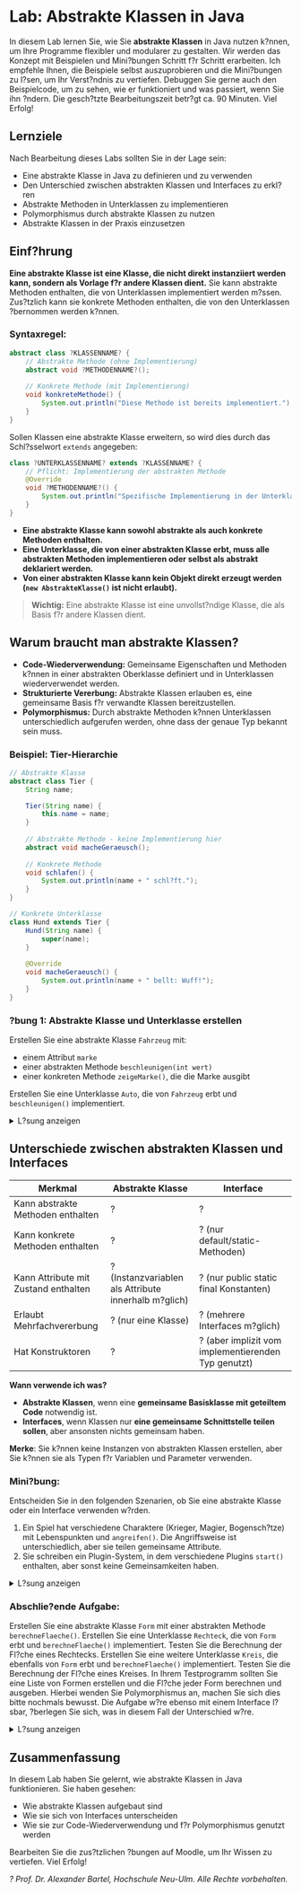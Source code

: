 # Lab: Abstrakte Klassen in Java

In diesem Lab lernen Sie, wie Sie **abstrakte Klassen** in Java nutzen k?nnen, um Ihre Programme flexibler und modularer zu gestalten. Wir werden das Konzept mit Beispielen und Mini?bungen Schritt f?r Schritt erarbeiten. Ich empfehle Ihnen, die Beispiele selbst auszuprobieren und die Mini?bungen zu l?sen, um Ihr Verst?ndnis zu vertiefen. Debuggen Sie gerne auch den Beispielcode, um zu sehen, wie er funktioniert und was passiert, wenn Sie ihn ?ndern. Die gesch?tzte Bearbeitungszeit betr?gt ca. 90 Minuten. Viel Erfolg!

## Lernziele
Nach Bearbeitung dieses Labs sollten Sie in der Lage sein:
- Eine abstrakte Klasse in Java zu definieren und zu verwenden
- Den Unterschied zwischen abstrakten Klassen und Interfaces zu erkl?ren
- Abstrakte Methoden in Unterklassen zu implementieren
- Polymorphismus durch abstrakte Klassen zu nutzen
- Abstrakte Klassen in der Praxis einzusetzen

## Einf?hrung
**Eine abstrakte Klasse ist eine Klasse, die nicht direkt instanziiert werden kann, sondern als Vorlage f?r andere Klassen dient.** Sie kann abstrakte Methoden enthalten, die von Unterklassen implementiert werden m?ssen. Zus?tzlich kann sie konkrete Methoden enthalten, die von den Unterklassen ?bernommen werden k?nnen.

### Syntaxregel:
```java
abstract class ?KLASSENNAME? {
    // Abstrakte Methode (ohne Implementierung)
    abstract void ?METHODENNAME?();
    
    // Konkrete Methode (mit Implementierung)
    void konkreteMethode() {
        System.out.println("Diese Methode ist bereits implementiert.");
    }
}
```

Sollen Klassen eine abstrakte Klasse erweitern, so wird dies durch das Schl?sselwort `extends` angegeben:

```java
class ?UNTERKLASSENNAME? extends ?KLASSENNAME? {
    // Pflicht: Implementierung der abstrakten Methode
    @Override
    void ?METHODENNAME?() {
        System.out.println("Spezifische Implementierung in der Unterklasse");
    }
}
```

- **Eine abstrakte Klasse kann sowohl abstrakte als auch konkrete Methoden enthalten.**
- **Eine Unterklasse, die von einer abstrakten Klasse erbt, muss alle abstrakten Methoden implementieren oder selbst als abstrakt deklariert werden.**
- **Von einer abstrakten Klasse kann kein Objekt direkt erzeugt werden (`new AbstrakteKlasse()` ist nicht erlaubt).**

> **Wichtig:** Eine abstrakte Klasse ist eine unvollst?ndige Klasse, die als Basis f?r andere Klassen dient.

## Warum braucht man abstrakte Klassen?
- **Code-Wiederverwendung:** Gemeinsame Eigenschaften und Methoden k?nnen in einer abstrakten Oberklasse definiert und in Unterklassen wiederverwendet werden.
- **Strukturierte Vererbung:** Abstrakte Klassen erlauben es, eine gemeinsame Basis f?r verwandte Klassen bereitzustellen.
- **Polymorphismus:** Durch abstrakte Methoden k?nnen Unterklassen unterschiedlich aufgerufen werden, ohne dass der genaue Typ bekannt sein muss.

### Beispiel: Tier-Hierarchie
```java
// Abstrakte Klasse
abstract class Tier {
    String name;

    Tier(String name) {
        this.name = name;
    }
    
    // Abstrakte Methode - keine Implementierung hier
    abstract void macheGeraeusch();
    
    // Konkrete Methode
    void schlafen() {
        System.out.println(name + " schl?ft.");
    }
}

// Konkrete Unterklasse
class Hund extends Tier {
    Hund(String name) {
        super(name);
    }
    
    @Override
    void macheGeraeusch() {
        System.out.println(name + " bellt: Wuff!");
    }
}
```

### ?bung 1: Abstrakte Klasse und Unterklasse erstellen
Erstellen Sie eine abstrakte Klasse `Fahrzeug` mit:
- einem Attribut `marke`
- einer abstrakten Methode `beschleunigen(int wert)`
- einer konkreten Methode `zeigeMarke()`, die die Marke ausgibt

Erstellen Sie eine Unterklasse `Auto`, die von `Fahrzeug` erbt und `beschleunigen()` implementiert.

<details><summary>L?sung anzeigen</summary>

```java
abstract class Fahrzeug {
    String marke;
    Fahrzeug(String marke) { this.marke = marke; }
    abstract void beschleunigen(int wert);
    void zeigeMarke() {
        System.out.println("Fahrzeug der Marke " + marke);
    }
}

class Auto extends Fahrzeug {
    Auto(String marke) { super(marke); }
    @Override
    void beschleunigen(int wert) {
        System.out.println("Auto beschleunigt um " + wert + " km/h.");
    }
}
```
</details>

## Unterschiede zwischen abstrakten Klassen und Interfaces
| Merkmal                | Abstrakte Klasse                                     | Interface                                           |
|------------------------|------------------------------------------------------|-----------------------------------------------------|
| Kann abstrakte Methoden enthalten | ?                                                    | ?                                                   |
| Kann konkrete Methoden enthalten | ?                                                    | ? (nur default/static-Methoden)                     |
| Kann Attribute mit Zustand enthalten | ? (Instanzvariablen als Attribute innerhalb m?glich) | ? (nur public static final Konstanten)              |
| Erlaubt Mehrfachvererbung | ? (nur eine Klasse)                                  | ? (mehrere Interfaces m?glich)                      |
| Hat Konstruktoren | ?                                                    | ? (aber implizit vom implementierenden Typ genutzt) |

**Wann verwende ich was?**
- **Abstrakte Klassen**, wenn eine **gemeinsame Basisklasse mit geteiltem Code** notwendig ist.
- **Interfaces**, wenn Klassen nur **eine gemeinsame Schnittstelle teilen sollen**, aber ansonsten nichts gemeinsam haben.

**Merke**: Sie k?nnen keine Instanzen von abstrakten Klassen erstellen, aber Sie k?nnen sie als Typen f?r Variablen und Parameter verwenden.

### Mini?bung:
Entscheiden Sie in den folgenden Szenarien, ob Sie eine abstrakte Klasse oder ein Interface verwenden w?rden.

1. Ein Spiel hat verschiedene Charaktere (Krieger, Magier, Bogensch?tze) mit Lebenspunkten und `angreifen()`. Die Angriffsweise ist unterschiedlich, aber sie teilen gemeinsame Attribute.
2. Sie schreiben ein Plugin-System, in dem verschiedene Plugins `start()` enthalten, aber sonst keine Gemeinsamkeiten haben.

<details><summary>L?sung anzeigen</summary>
1. **Abstrakte Klasse**, weil Charaktere gemeinsame Eigenschaften (Lebenspunkte) haben.
2. **Interface**, weil alle Plugins `start()` ben?tigen, aber keine gemeinsamen Attribute haben.
</details>

### Abschlie?ende Aufgabe:
Erstellen Sie eine abstrakte Klasse `Form` mit einer abstrakten Methode `berechneFlaeche()`. Erstellen Sie eine Unterklasse `Rechteck`, die von `Form` erbt und `berechneFlaeche()` implementiert. Testen Sie die Berechnung der Fl?che eines Rechtecks. Erstellen Sie eine weitere Unterklasse `Kreis`, die ebenfalls von `Form` erbt und `berechneFlaeche()` implementiert. Testen Sie die Berechnung der Fl?che eines Kreises. 
In Ihrem Testprogramm sollten Sie eine Liste von Formen erstellen und die Fl?che jeder Form berechnen und ausgeben. Hierbei wenden Sie Polymorphismus an, machen Sie sich dies bitte nochmals bewusst. Die Aufgabe w?re ebenso mit einem Interface l?sbar, ?berlegen Sie sich, was in diesem Fall der Unterschied w?re. 

<details><summary>L?sung anzeigen</summary>
    
```java 
abstract class Form {
    abstract double berechneFlaeche();
}

class Rechteck extends Form {
    double laenge, breite;
    Rechteck(double laenge, double breite) {
        this.laenge = laenge;
        this.breite = breite;
    }
    @Override
    double berechneFlaeche() {
        return laenge * breite;
    }
}

class Kreis extends Form {
    double radius;
    Kreis(double radius) {
        this.radius = radius;
    }
    @Override
    double berechneFlaeche() {
        return Math.PI * radius * radius;
    }
}

public class Main {
    public static void Mymain(String[] args) {
        Form[] formen = new Form[] {
            new Rechteck(5, 3),
            new Kreis(4)
        };
        for (Form form : formen) {
            System.out.println("Fl?che: " + form.berechneFlaeche());
        }
    }
}
```

**Unterschied zu einem Interface**: Eine abstrakte Klasse kann Attribute und konkrete Methoden enthalten, w?hrend ein Interface nur Methoden-Signaturen enth?lt. In diesem Fall s?he die L?sung mit einem Interface so aus:

```java
interface Form {
    double berechneFlaeche();
}

class Rechteck implements Form {
    double laenge, breite;
    Rechteck(double laenge, double breite) {
        this.laenge = laenge;
        this.breite = breite;
    }
    @Override
    double berechneFlaeche() {
        return laenge * breite;
    }
}

class Kreis implements Form {
    double radius;
    Kreis(double radius) {
        this.radius = radius;
    }
    @Override
    double berechneFlaeche() {
        return Math.PI * radius * radius;
    }
}
```
Das Hauptprogramm mit der Mymain-Methode bleibt gleich. Der Unterschied ist, dass die Klassen `Rechteck` und `Kreis` das Interface `Form` implementieren statt von einer abstrakten Klasse zu erben.
</details>

## Zusammenfassung
In diesem Lab haben Sie gelernt, wie abstrakte Klassen in Java funktionieren. Sie haben gesehen:
- Wie abstrakte Klassen aufgebaut sind
- Wie sie sich von Interfaces unterscheiden
- Wie sie zur Code-Wiederverwendung und f?r Polymorphismus genutzt werden

Bearbeiten Sie die zus?tzlichen ?bungen auf Moodle, um Ihr Wissen zu vertiefen. Viel Erfolg!

_? Prof. Dr. Alexander Bartel, Hochschule Neu-Ulm. Alle Rechte vorbehalten._
